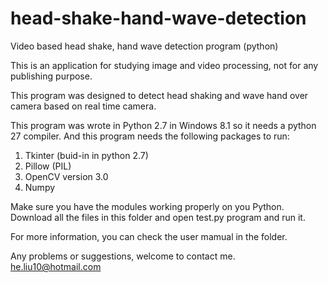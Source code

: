 # head-shake-hand-wave-detection
Video based head shake, hand wave detection program (python)

This is an application for studying image and video processing, not for any publishing purpose. 

This program was designed to detect head shaking and wave hand over camera based on real time camera. 

This program was wrote in Python 2.7 in Windows 8.1 so it needs a python 
27 compiler. And this program needs the following packages to run: 
1.	Tkinter (buid-in in python 2.7) 
2.	Pillow (PIL) 
3.	OpenCV version 3.0 
4.	Numpy 

Make sure you have the modules working properly on you Python. Download all the files in this folder and open test.py program and run it. 

For more information, you can check the user mamual in the folder. 

Any problems or suggestions, welcome to contact me. 
he.liu10@hotmail.com

